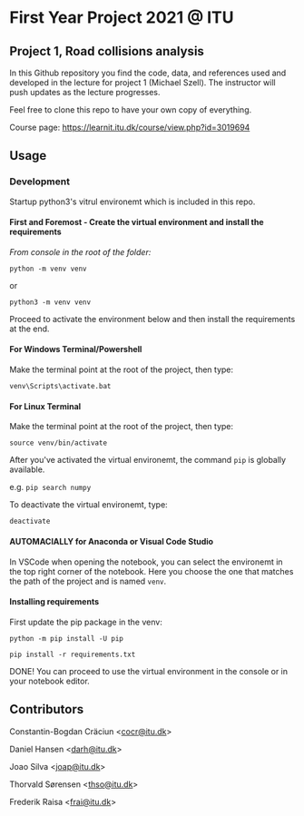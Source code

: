 # First Year Project 2021 @ ITU
## Project 1, Road collisions analysis

In this Github repository you find the code, data, and references used and developed in the lecture for project 1 (Michael Szell). The instructor will push updates as the lecture progresses.

Feel free to clone this repo to have your own copy of everything.

Course page: https://learnit.itu.dk/course/view.php?id=3019694


## Usage

### Development

Startup python3's vitrul environemt which is included in this repo.

#### First and Foremost - Create the virtual environment and install the requirements

*From console in the root of the folder:*

`python -m venv venv`

or

`python3 -m venv venv`

Proceed to activate the environment below and then install the requirements at the end.


#### For Windows Terminal/Powershell

Make the terminal point at the root of the project, then type:

`venv\Scripts\activate.bat`


#### For Linux Terminal

Make the terminal point at the root of the project, then type:


`source venv/bin/activate`

After you've activated the virtual environemt, the command `pip` is globally available.

e.g. `pip search numpy`

To deactivate the virtual environemt, type:

`deactivate`


#### AUTOMACIALLY for Anaconda or Visual Code Studio

In VSCode when opening the notebook, you can select the environemt in the top right corner of the notebook. Here you choose the one that matches the path of the project and is named `venv`.


#### Installing requirements

First update the pip package in the venv:

`python -m pip install -U pip`

`pip install -r requirements.txt`

DONE! You can proceed to use the virtual environment in the console or in your notebook editor.


## Contributors

Constantin-Bogdan Cräciun \<cocr@itu.dk\>

Daniel Hansen \<darh@itu.dk\>

Joao Silva \<joap@itu.dk\>

Thorvald Sørensen \<thso@itu.dk\>

Frederik Raisa \<frai@itu.dk\>